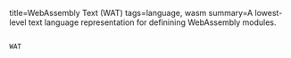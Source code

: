 title=WebAssembly Text (WAT)
tags=language, wasm
summary=A lowest-level text language representation for definining WebAssembly modules.
~~~~~~

WAT
